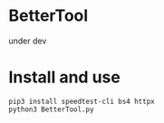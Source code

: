 # BetterTool
under dev

# Install and use
```
pip3 install speedtest-cli bs4 httpx
python3 BetterTool.py
```
